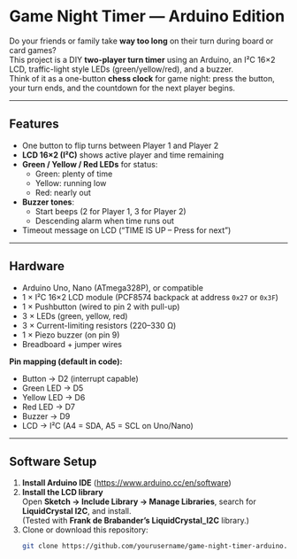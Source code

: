 # Game Night Timer — Arduino Edition

Do your friends or family take **way too long** on their turn during board or card games?  
This project is a DIY **two-player turn timer** using an Arduino, an I²C 16×2 LCD, traffic-light style LEDs (green/yellow/red), and a buzzer.  
Think of it as a one-button **chess clock** for game night: press the button, your turn ends, and the countdown for the next player begins.

---

## Features
- One button to flip turns between Player 1 and Player 2
- **LCD 16×2 (I²C)** shows active player and time remaining
- **Green / Yellow / Red LEDs** for status:
  - Green: plenty of time
  - Yellow: running low
  - Red: nearly out
- **Buzzer tones**:
  - Start beeps (2 for Player 1, 3 for Player 2)
  - Descending alarm when time runs out
- Timeout message on LCD (“TIME IS UP – Press for next”)

---

## Hardware

- Arduino Uno, Nano (ATmega328P), or compatible
- 1 × I²C 16×2 LCD module (PCF8574 backpack at address `0x27` or `0x3F`)
- 1 × Pushbutton (wired to pin 2 with pull-up)
- 3 × LEDs (green, yellow, red)
- 3 × Current-limiting resistors (220–330 Ω)
- 1 × Piezo buzzer (on pin 9)
- Breadboard + jumper wires

**Pin mapping (default in code):**
- Button → D2 (interrupt capable)
- Green LED → D5
- Yellow LED → D6
- Red LED → D7
- Buzzer → D9
- LCD → I²C (A4 = SDA, A5 = SCL on Uno/Nano)

---

## Software Setup

1. **Install Arduino IDE** (https://www.arduino.cc/en/software)
2. **Install the LCD library**  
   Open **Sketch → Include Library → Manage Libraries**, search for **LiquidCrystal I2C**, and install.  
   (Tested with **Frank de Brabander’s LiquidCrystal_I2C** library.)
3. Clone or download this repository:
   ```bash
   git clone https://github.com/yourusername/game-night-timer-arduino.git
   ```
